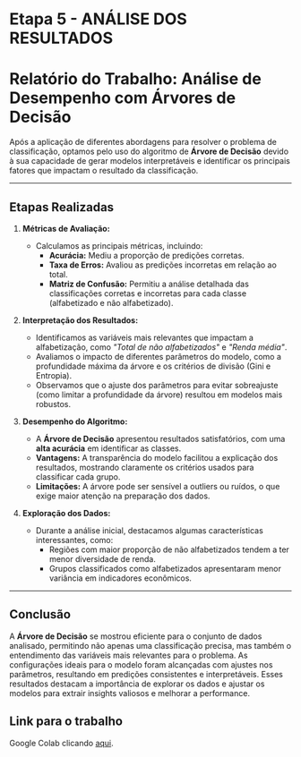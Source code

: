 # Etapa 5 - ANÁLISE DOS RESULTADOS

# Relatório do Trabalho: Análise de Desempenho com Árvores de Decisão  

Após a aplicação de diferentes abordagens para resolver o problema de classificação, optamos pelo uso do algoritmo de **Árvore de Decisão** devido à sua capacidade de gerar modelos interpretáveis e identificar os principais fatores que impactam o resultado da classificação.  

---

## **Etapas Realizadas**  

1. **Métricas de Avaliação:**  
   - Calculamos as principais métricas, incluindo:  
     - **Acurácia:** Mediu a proporção de predições corretas.  
     - **Taxa de Erros:** Avaliou as predições incorretas em relação ao total.  
     - **Matriz de Confusão:** Permitiu a análise detalhada das classificações corretas e incorretas para cada classe (alfabetizado e não alfabetizado).  

2. **Interpretação dos Resultados:**  
   - Identificamos as variáveis mais relevantes que impactam a alfabetização, como *"Total de não alfabetizados"* e *"Renda média"*.  
   - Avaliamos o impacto de diferentes parâmetros do modelo, como a profundidade máxima da árvore e os critérios de divisão (Gini e Entropia).  
   - Observamos que o ajuste dos parâmetros para evitar sobreajuste (como limitar a profundidade da árvore) resultou em modelos mais robustos.  

3. **Desempenho do Algoritmo:**  
   - A **Árvore de Decisão** apresentou resultados satisfatórios, com uma **alta acurácia** em identificar as classes.  
   - **Vantagens:** A transparência do modelo facilitou a explicação dos resultados, mostrando claramente os critérios usados para classificar cada grupo.  
   - **Limitações:** A árvore pode ser sensível a outliers ou ruídos, o que exige maior atenção na preparação dos dados.  

4. **Exploração dos Dados:**  
   - Durante a análise inicial, destacamos algumas características interessantes, como:  
     - Regiões com maior proporção de não alfabetizados tendem a ter menor diversidade de renda.  
     - Grupos classificados como alfabetizados apresentaram menor variância em indicadores econômicos.  

---

## **Conclusão**  

A **Árvore de Decisão** se mostrou eficiente para o conjunto de dados analisado, permitindo não apenas uma classificação precisa, mas também o entendimento das variáveis mais relevantes para o problema. As configurações ideais para o modelo foram alcançadas com ajustes nos parâmetros, resultando em predições consistentes e interpretáveis. Esses resultados destacam a importância de explorar os dados e ajustar os modelos para extrair insights valiosos e melhorar a 
performance.  

## **Link para o trabalho**  
Google Colab clicando [aqui](https://colab.research.google.com/drive/1sTAxf5Ix5FmJ5TMNNsyFu8XbaGg6jOd9?authuser=1#scrollTo=NFHRVPkArbLO).  






